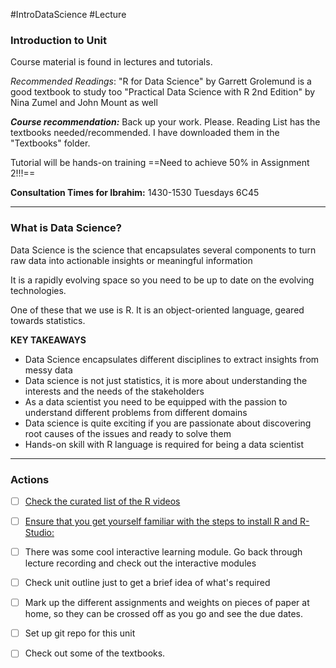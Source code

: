 #IntroDataScience #Lecture 
### Introduction to Unit
Course material is found in lectures and tutorials.

*Recommended Readings*:
"R for Data Science" by Garrett Grolemund is a good textbook to study too
"Practical Data Science with R 2nd Edition" by Nina Zumel and John Mount as well

***Course recommendation:*** Back up your work. Please.
Reading List has the textbooks needed/recommended. I have downloaded them in the "Textbooks" folder.

Tutorial will be hands-on training
==Need to achieve 50% in Assignment 2!!!==

**Consultation Times for Ibrahim:** 1430-1530 Tuesdays 6C45
_______
### What is Data Science?
Data Science is the science that encapsulates several components to turn raw data
into actionable insights or meaningful information

It is a rapidly evolving space so you need to be up to date on the evolving technologies. 

One of these that we use is R. It is an object-oriented language, geared towards statistics.

**KEY TAKEAWAYS**
- Data Science encapsulates different disciplines to extract insights from messy data
- Data science is not just statistics, it is more about understanding the interests and the needs of the stakeholders
- As a data scientist you need to be equipped with the passion to understand different problems from different domains 
- Data science is quite exciting if you are passionate about discovering root causes of the issues and ready to solve them
- Hands-on skill with R language is required for being a data scientist
_________
### Actions
- [ ]  [Check the curated list of the R videos ](https://unicanberra.instructure.com/courses/15626/pages/basics-of-r-language)
- [ ] [Ensure that you get yourself familiar with the steps to install R and R-Studio:](https://www.youtube.com/watch?v=5YmcEYTSN7k&ab_channel=RTutorials)
- [ ] There was some cool interactive learning module. Go back through lecture recording and check out the interactive modules
- [ ] Check unit outline just to get a brief idea of what's required
- [ ] Mark up the different assignments and weights on pieces of paper at home, so they can be crossed off as you go and see the due dates.
- [ ] Set up git repo for this unit
- [ ] Check out some of the textbooks.

